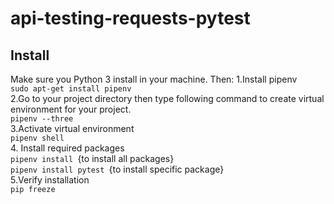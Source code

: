 # api-testing-requests-pytest
## Install
Make sure you Python 3 install in your machine. Then:
1.Install pipenv <br>
<code>sudo apt-get install pipenv</code><br>
2.Go to your project directory then type following command to create virtual environment for your project.<br>
<code>pipenv --three </code><br>
3.Activate virtual environment<br>
<code>pipenv shell </code><br>
4. Install required packages<br>
<code>pipenv install </code>{to install all packages}<br>
<code>pipenv install pytest </code>{to install specific package}<br>
5.Verify installation<br>
<code>pip freeze </code><br>



